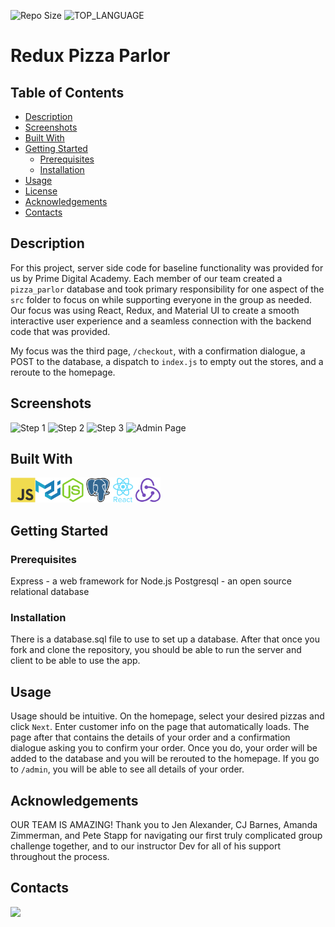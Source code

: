  ![Repo Size](https://img.shields.io/github/languages/code-size/MiriamMcNamara/redux-pizza-parlor.svg?style=for-the-badge) ![TOP_LANGUAGE](https://img.shields.io/github/languages/top/MiriamMcNamara/redux-pizza-parlor.svg?style=for-the-badge) 
    
# Redux Pizza Parlor

## Table of Contents

- [Description](#description)
- [Screenshots](#screenshots)
- [Built With](#built-with)
- [Getting Started](#getting-started)
  - [Prerequisites](#prerequisites)
  - [Installation](#installation)
- [Usage](#usage)
- [License](#license)
- [Acknowledgements](#acknowledgements)
- [Contacts](#contacts)

## Description

For this project, server side code for baseline functionality was provided for us by Prime Digital Academy. Each member of our team created a `pizza_parlor` database and took primary responsibility for one aspect of the `src` folder to focus on while supporting everyone in the group as needed. Our focus was using React, Redux, and Material UI to create a smooth interactive user experience and a seamless connection with the backend code that was provided.

My focus was the third page, `/checkout`, with a confirmation dialogue, a POST to the database, a dispatch to `index.js` to empty out the stores, and a reroute to the homepage.

## Screenshots

![Step 1](public/images/Step1.png)
![Step 2](public/images/Step2.png)
![Step 3](public/images/Step3.png)
![Admin Page](public/images/Admin.png)

## Built With

<a href="https://developer.mozilla.org/en-US/docs/Web/JavaScript"><img src="https://raw.githubusercontent.com/devicons/devicon/master/icons/javascript/javascript-original.svg" height="40px" width="40px" /></a><a href="https://material-ui.com/"><img src="https://raw.githubusercontent.com/devicons/devicon/master/icons/materialui/materialui-original.svg" height="40px" width="40px" /></a><a href="https://nodejs.org/en/"><img src="https://raw.githubusercontent.com/devicons/devicon/master/icons/nodejs/nodejs-original.svg" height="40px" width="40px" /></a><a href="https://www.postgresql.org/"><img src="https://raw.githubusercontent.com/devicons/devicon/master/icons/postgresql/postgresql-original.svg" height="40px" width="40px" /></a><a href="https://reactjs.org/"><img src="https://raw.githubusercontent.com/devicons/devicon/master/icons/react/react-original-wordmark.svg" height="40px" width="40px" /></a><a href="https://redux.js.org/"><img src="https://raw.githubusercontent.com/devicons/devicon/master/icons/redux/redux-original.svg" height="40px" width="40px" /></a>

## Getting Started

### Prerequisites

Express - a web framework for Node.js Postgresql - an open source relational database

### Installation

There is a database.sql file to use to set up a database. After that once you fork and clone the repository, you should be able to run the server and client to be able to use the app.

## Usage

Usage should be intuitive. On the homepage, select your desired pizzas and click `Next`. Enter customer info on the page that automatically loads. The page after that contains the details of your order and a confirmation dialogue asking you to confirm your order. Once you do, your order will be added to the database and you will be rerouted to the homepage. If you go to `/admin`, you will be able to see all details of your order.

## Acknowledgements

OUR TEAM IS AMAZING! Thank you to Jen Alexander, CJ Barnes, Amanda Zimmerman, and Pete Stapp for navigating our first truly complicated group challenge together, and to our instructor Dev for all of his support throughout the process.

## Contacts

<a href="https://www.linkedin.com/in/miriam-mcnamara/"><img src="https://img.shields.io/badge/LinkedIn-0077B5?style=for-the-badge&logo=linkedin&logoColor=white" /></a>  